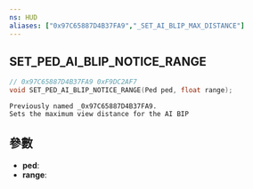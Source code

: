 ```yaml
---
ns: HUD
aliases: ["0x97C65887D4B37FA9","_SET_AI_BLIP_MAX_DISTANCE"]
---
```

## SET_PED_AI_BLIP_NOTICE_RANGE

```c
// 0x97C65887D4B37FA9 0xF9DC2AF7
void SET_PED_AI_BLIP_NOTICE_RANGE(Ped ped, float range);
```

```
Previously named _0x97C65887D4B37FA9.  
Sets the maximum view distance for the AI BIP  
```

## 參數
* **ped**: 
* **range**: 

